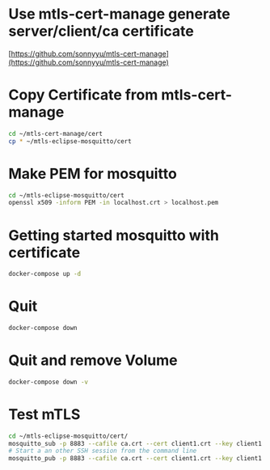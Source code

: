 # Use mtls-cert-manage generate server/client/ca certificate 

[https://github.com/sonnyyu/mtls-cert-manage](https://github.com/sonnyyu/mtls-cert-manage)

# Copy Certificate from mtls-cert-manage
```bash
cd ~/mtls-cert-manage/cert 
cp * ~/mtls-eclipse-mosquitto/cert
```
# Make PEM  for mosquitto
```bash
cd ~/mtls-eclipse-mosquitto/cert
openssl x509 -inform PEM -in localhost.crt > localhost.pem
```
# Getting started mosquitto with certificate
```bash
docker-compose up -d
```
# Quit 
```bash
docker-compose down 
```
# Quit and remove Volume
```bash
docker-compose down -v
```
# Test mTLS
```bash
cd ~/mtls-eclipse-mosquitto/cert/
mosquitto_sub -p 8883 --cafile ca.crt --cert client1.crt --key client1.key -h 192.168.1.204 -t msg 
# Start a an other SSH session from the command line
mosquitto_pub -p 8883 --cafile ca.crt --cert client1.crt --key client1.key -h 192.168.1.204 -t msg -m "test"
```
